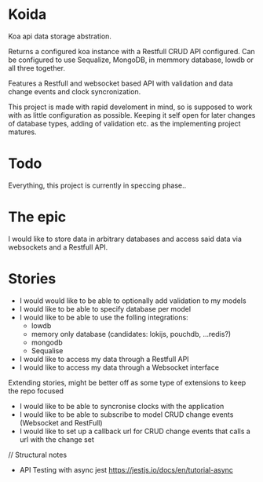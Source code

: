 # Koida
Koa api data storage abstration.

Returns a configured koa instance with a Restfull CRUD API configured.
Can be configured to use Sequalize, MongoDB, in memmory database, lowdb or all three together.

Features a Restfull and websocket based API with validation and data change events and clock syncronization.

This project is made with rapid develoment in mind, so is supposed to work with as little configuration as possible.
Keeping it self open for later changes of database types, adding of validation etc. as the implementing project matures.

# Todo
Everything, this project is currently in speccing phase..

# The epic
I would like to store data in arbitrary databases and access said data via websockets and a Restfull API.

# Stories
- I would would like to be able to optionally add validation to my models
- I would like to be able to specify database per model
- I would like to be able to use the folling integrations:
    - lowdb
    - memory only database (candidates: lokijs, pouchdb, ...redis?)
    - mongodb
    - Sequalise
- I would like to access my data through a Restfull API
- I would like to access my data through a Websocket interface

Extending stories, might be better off as some type of extensions to keep the repo focused
- I would like to be able to syncronise clocks with the application
- I would like to be able to subscribe to model CRUD change events (Websocket and RestFull)
- I would like to set up a callback url for CRUD change events that calls a url with the change set




// Structural notes
 - API Testing with async jest https://jestjs.io/docs/en/tutorial-async

